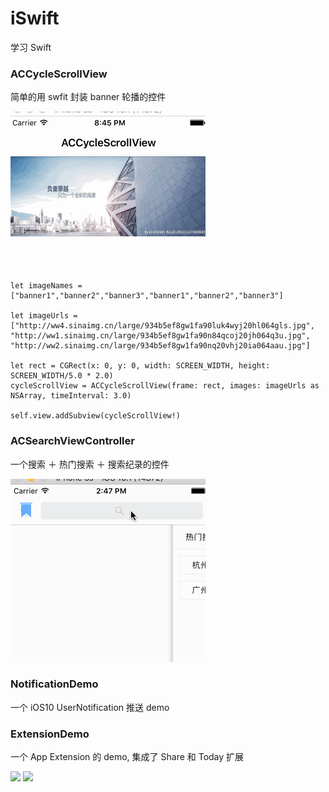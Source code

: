 # iSwift
学习 Swift

### ACCycleScrollView
简单的用 swfit 封装 banner 轮播的控件

![](Resources/ACCycleScrollView.gif)

```
let imageNames = ["banner1","banner2","banner3","banner1","banner2","banner3"]
        
let imageUrls = ["http://ww4.sinaimg.cn/large/934b5ef8gw1fa90luk4wyj20hl064gls.jpg",
"http://ww1.sinaimg.cn/large/934b5ef8gw1fa90n84qcoj20jh064q3u.jpg",
"http://ww2.sinaimg.cn/large/934b5ef8gw1fa90nq20vhj20ia064aau.jpg"]
        
let rect = CGRect(x: 0, y: 0, width: SCREEN_WIDTH, height: SCREEN_WIDTH/5.0 * 2.0)
cycleScrollView = ACCycleScrollView(frame: rect, images: imageUrls as NSArray, timeInterval: 3.0)
        
self.view.addSubview(cycleScrollView!)
```    

### ACSearchViewController
一个搜索 ＋ 热门搜索 ＋ 搜索纪录的控件

![](Resources/ACSearchViewController.gif)  

### NotificationDemo  

一个 iOS10 UserNotification 推送 demo

### ExtensionDemo  

一个 App Extension 的 demo, 集成了 Share 和 Today 扩展

![](Resources/extesion-1.gif) 
![](Resources/extesion-2.gif) 


